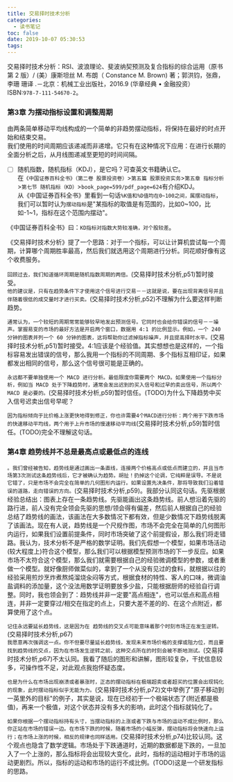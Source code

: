 ```yaml
---
title: 交易择时技术分析
categories:
  - 读书笔记
toc: false
date: 2019-10-07 05:30:53
tags:
---
```

交易择时技术分析：RSI、波浪理论、斐波纳契预测及复合指标的综合运用（原书第 2 版）/ (美）康斯坦丝 M. 布朗（ Constance M. Brown) 著；郭洪钧，张鼎，李珊 珊译 .－北京：机械工业出版社，2016.9 (华章经典 • 金融投资）  
ISBN:`978-7-111-54670-2`。  
<!--more-->

### 第3章 为摆动指标设置和调整周期
由两条简单移动平均线构成的一个简单的非趋势摆动指标，将保持在最好的时点开始和结束交易。  
我们使用的时间周期应该递减而非递增。它只有在这种情况下应用：在进行长期的全面分析之后，从月线图递减至更短的时间间隔。  
- [ ]  随机指数，随机指标（KDJ），是它吗？可查英文书籍确认它。  
在`《中国证券百科全书》（第二卷 股票投资卷）`>`第五篇 股票投资实务`>`第五章 指标分析`>`第七节 随机指标（KD）`>`book_page=599/pdf_page=624`有介绍KDJ。  
从《中国证券百科全书》里看到一句话`%K值和%D值均在0~100之间，属摆动指标`，我们可以暂时认为`摆动指标`是"某指标的取值是有范围的，比如0~100，比如-1~1，指标在这个范围内摆动"。  

《中国证券百科全书》曰：`KD指标对指数大势较准确，对个股较差`。  

《交易择时技术分析》提了一个思路：对于一个指标，可以让计算机尝试每一个周期，计算哪个周期胜率最高，然后我们就选用这个周期进行分析。同花顺好像有这个收费服务。  

`回顾过去，我们知道循环周期是随机指数周期的两倍。`(交易择时技术分析,p51)暂时接受。  
`他的建议是，只有在趋势条件下才使用这个信号进行交易－－这就是说，要在出现背离信号并且伴随着很低的成交量时才进行买卖。`(交易择时技术分析,p52)不理解为什么要这样判断趋势。  

`通常认为，一个较短的周期常常能够较早地发出预测信号。它同时也会给你错误的信号－－噪声。掌握易变的市场的最好方法是开启两个窗口，数据用 4:1 的比例显示。例如，一个 240 分钟的图表并列一个 60 分钟的图表，这将帮助你过滤掉指标噪声，并且提高择时水平。`(交易择时技术分析,p51)暂时接受。4:1应该是个经验值。其实想想也是这样的，一个指标容易发出错误的信号，那么我用一个指标的不同周期、多个指标互相印证，如果都发出相同的信号，那么这个信号很可能是正确的。  

`永远都不要单独使用一个 MACD 进行分析。最低限度你需要两个 MACD。如果使用一个指标分析，例如当 MACD 处于下降趋势时，通常会发出迟到的买入信号和过早的卖出信号，所以两个 MACD 是必要的。`(交易择时技术分析,p59)暂时信任。(TODO)为什么下降趋势中买入信号迟卖出信号早呢？  

`因为指标倾向于比价格上涨更快地得到修正，你也许需要4个MACD进行分析：两个用于下跌市场的快速移动平均线，两个用于上升市场的慢速移动平均线`(交易择时技术分析,p59)暂时信任。(TODO)完全不理解这句话。  

### 第4章 趋势线并不总是最高点或最低点的连线

`。我们曾经被告知，趋势线是通过画出一条直线，连接两个价格高点或低点而建立的，并且当市场第3次测试这条趋势线后，它才被确认为趋势。胡扯！扔掉这个论调，它纯粹是误导。不是说它错了，只是市场不会完全在简单的几何图形内运行。如果设置先决条件，那将导致我们沿着错误的道路，走向错误的方向。`(交易择时技术分析,p59)。我部分认同这句话。先驱根据经验总结出：图表上存在一条趋势线。先驱能画出这条趋势线。前人想沿着先驱的路行进，前人没有完全领会先驱的思想/领会得有偏差，然后前人根据自己的经验总结了趋势线的画法，该画法在大多数情况下都有效，但是少数情况下趋势线脱离了该画法。现在有人说，趋势线是一个尺规作图，市场不会完全在简单的几何图形内运行，如果我们设置前提条件，同时市场突破了这个前提假设，那么我们将走错路。我认为，技术分析不是严格的数学证明。我们先假想一个模型，如果市场活动(较大程度上)符合这个模型，那么我们可以根据模型预测市场的下一步反应。如果市场不太符合这个模型，那么我们就需要根据自己的经验微调模型的参数，或者重做一个模型。就好像厨师做菜似的，拿到了一个从没有见过的食料，就根据以往的经验采用煎炒烹炸煮熬炖溜烧汆闷等方式，根据食材的特性、客人的口味，微调油盐调料的添加量，这个没法用数学证明要放多少盐，只能根据厨师的经验自行调整。同时，我也领会到了：趋势线并非一定要"高点相连"，也可以低点和高点相连，并非一定要穿过/相交在指定的点上，只要大差不差的的、在这个点附近，都算使用了这个点。  

`记住永远要延长趋势线，这是因为在 趋势线的交叉点可能意味着那个时刻市场正在发生逆转。`(交易择时技术分析,p67)  
`我愿意再次强调这一点。你不但要尽量延长趋势线，发现未来市场价格的支撑或阻力位，而且要找到趋势线的交点，因为在市场发生逆转之前，这种交点所在的时刻会被不断地测试。`(交易择时技术分析,p67)不太认同。我看了随后的图形和讲解，图形较复杂，干扰信息较多，可操作性不足，对此观点我抱怀疑态度。  

`也是为什么在市场出现崩溃或者暴涨时，正态的摆动指标在极端超卖或者超买的位置会出现钝化的现象，此时摆动指标似乎无能为力。`(交易择时技术分析,p72)文中举例了"原子移动到一英里外的目标"的例子，其实是说，现在已经初于一个极端状态了(附近都是极值)，再来一个极值，对这个状态并没有多大的影响，此时这个指标就钝化了。  

`如果你根据一个摆动指标持有头寸，当摆动指标的上涨或者下跌与市场的运动不成比例时，那么你正站在市场的错误一边。在市场下跌的时候，随着市场的小幅反弹，摆动指标将会快速向上运行；在市场上涨的时候，相反的规律也同样适用。`(交易择时技术分析,p74)比较认同。这个观点也隐含了数学逻辑。市场处于下跌通道时，近期的数据都是下跌的，一旦加入了一个上涨的，那么指标将会出现较大变化，此时，指标的运动相对于市场的运动更剧烈。所以，指标的运动和市场的运行不成比例。(TODO)这是一个研发指标的思路。  
